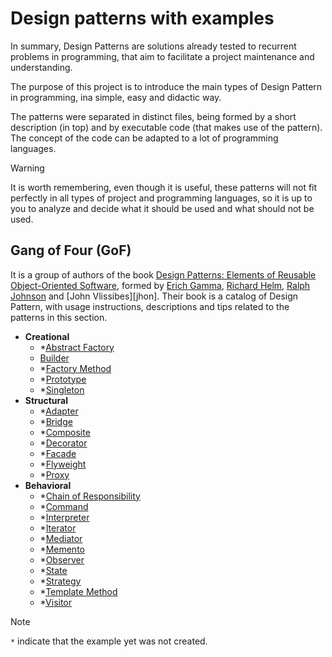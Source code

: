 # Design patterns with examples

In summary, Design Patterns are solutions already tested to recurrent
problems in programming, that aim to facilitate a project maintenance and
understanding.

The purpose of this project is to introduce the main types of Design
Pattern in programming, ina simple, easy and didactic way.

The patterns were separated in distinct files, being formed by a short
description (in top) and by executable code (that makes use of the pattern).
The concept of the code can be adapted to a lot of programming languages.

> [!WARNING]
> It is worth remembering, even though it is useful, these patterns will not
> fit perfectly in all types of project and programming languages, so it is
> up to you to analyze and decide what it should be used and what should not
> be used.

[gof-book]: https://www.amazon.com/Design-Patterns-Elements-Reusable-Object-Oriented/dp/0201633612 "Link to Amazon Store"
[erich]:    https://en.wikipedia.org/wiki/Erich_Gamma "His Wikipedia page"
[richard]:  https://en.wikipedia.org/wiki/Richard_Helm "His Wikipedia page"
[ralph]:    https://en.wikipedia.org/wiki/Ralph_Johnson_(computer_scientist) "His Wikipedia page"
[john]:     https://en.wikipedia.org/wiki/John_Vlissides "His Wikipedia page"

## Gang of Four (GoF)

It is a group of authors of the book
[Design Patterns: Elements of Reusable Object-Oriented Software][gof-book],
formed by [Erich Gamma][erich], [Richard Helm][richard], [Ralph Johnson][ralph]
and [John Vlissibes][jhon]. Their book is a catalog of Design Pattern, with
usage instructions, descriptions and tips related to the patterns in this section.

* **Creational**
	* \*[Abstract Factory](https://github.com/duckafire/design-patterns-with-examples/blob/main/patterns/creational/abstract-factory.cpp)
	* [Builder](https://github.com/duckafire/design-patterns-with-examples/blob/main/patterns/creational/builder.cpp)
	* \*[Factory Method](https://github.com/duckafire/design-patterns-with-examples/blob/main/patterns/creational/factory-method.cpp)
	* \*[Prototype](https://github.com/duckafire/design-patterns-with-examples/blob/main/patterns/creational/prototype.cpp)
	* \*[Singleton](https://github.com/duckafire/design-patterns-with-examples/blob/main/patterns/creational/singleton.cpp)
* **Structural**
	* \*[Adapter](https://github.com/duckafire/design-patterns-with-examples/blob/main/patterns/structural/adapter.cpp)
	* \*[Bridge](https://github.com/duckafire/design-patterns-with-examples/blob/main/patterns/structural/bridge.cpp)
	* \*[Composite](https://github.com/duckafire/design-patterns-with-examples/blob/main/patterns/structural/composite.cpp)
	* \*[Decorator](https://github.com/duckafire/design-patterns-with-examples/blob/main/patterns/structural/decorator.cpp)
	* \*[Facade](https://github.com/duckafire/design-patterns-with-examples/blob/main/patterns/structural/facade.cpp)
	* \*[Flyweight](https://github.com/duckafire/design-patterns-with-examples/blob/main/patterns/structural/flyweight.cpp)
	* \*[Proxy](https://github.com/duckafire/design-patterns-with-examples/blob/main/patterns/structural/proxy.cpp)
* **Behavioral**
	* \*[Chain of Responsibility](https://github.com/duckafire/design-patterns-with-examples/blob/main/patterns/behavioral/chain-of-responsibility.cpp)
	* \*[Command](https://github.com/duckafire/design-patterns-with-examples/blob/main/patterns/behavioral/command.cpp)
	* \*[Interpreter](https://github.com/duckafire/design-patterns-with-examples/blob/main/patterns/behavioral/interpreter.cpp)
	* \*[Iterator](https://github.com/duckafire/design-patterns-with-examples/blob/main/patterns/behavioral/iterator.cpp)
	* \*[Mediator](https://github.com/duckafire/design-patterns-with-examples/blob/main/patterns/behavioral/mediator.cpp)
	* \*[Memento](https://github.com/duckafire/design-patterns-with-examples/blob/main/patterns/behavioral/memento.cpp)
	* \*[Observer](https://github.com/duckafire/design-patterns-with-examples/blob/main/patterns/behavioral/observer.cpp)
	* \*[State](https://github.com/duckafire/design-patterns-with-examples/blob/main/patterns/behavioral/state.cpp)
	* \*[Strategy](https://github.com/duckafire/design-patterns-with-examples/blob/main/patterns/behavioral/strategy.cpp)
	* \*[Template Method](https://github.com/duckafire/design-patterns-with-examples/blob/main/patterns/behavioral/template-method.cpp)
	* \*[Visitor](https://github.com/duckafire/design-patterns-with-examples/blob/main/patterns/behavioral/visitor.cpp)

> [!NOTE]
> `*` indicate that the example yet was not created.
